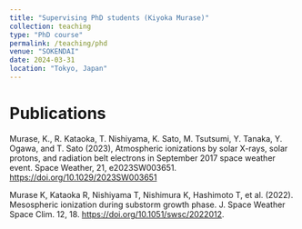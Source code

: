 ```yaml
---
title: "Supervising PhD students (Kiyoka Murase)"
collection: teaching
type: "PhD course"
permalink: /teaching/phd
venue: "SOKENDAI"
date: 2024-03-31
location: "Tokyo, Japan"
---
```


Publications
======
Murase, K., R. Kataoka, T. Nishiyama, K. Sato, M. Tsutsumi, Y. Tanaka, Y. Ogawa, and T. Sato (2023), Atmospheric ionizations by solar X-rays, solar protons, and radiation belt electrons in September 2017 space weather event. Space Weather, 21, e2023SW003651. https://doi.org/10.1029/2023SW003651

Murase K, Kataoka R, Nishiyama T, Nishimura K, Hashimoto T, et al. (2022). Mesospheric ionization during substorm growth phase. J. Space Weather Space Clim. 12, 18. https://doi.org/10.1051/swsc/2022012.